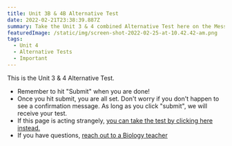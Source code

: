 ```yaml
---
title: Unit 3B & 4B Alternative Test
date: 2022-02-21T23:38:39.887Z
summary: Take the Unit 3 & 4 combined Alternative Test here on the Message Board!
featuredImage: /static/img/screen-shot-2022-02-25-at-10.42.42-am.png
tags:
  - Unit 4
  - Alternative Tests
  - Important
---
```

This is the Unit 3 & 4 Alternative Test.

* Remember to hit "Submit" when you are done!
* Once you hit submit, you are all set. Don't worry if you don't happen to see a confirmation message. As long as you click "submit", we will receive your test.
* If this page is acting strangely, [you can take the test by clicking here instead.](https://docs.google.com/forms/d/e/1FAIpQLSd87soBu2X0uthr4nzJdny3s881ld6xV1_CGCgDEWa7UGisIg/viewform?usp=sf_link)
* If you have questions, [reach out to a Biology teacher](/contact)